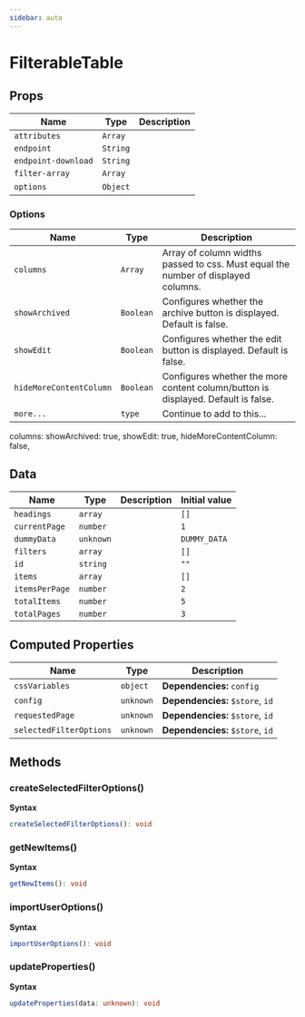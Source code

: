 ```yaml
---
sidebar: auto
---
```


# FilterableTable

## Props

| Name                | Type     | Description |
| ------------------- | -------- | ----------- |
| `attributes`        | `Array`  |             |
| `endpoint`          | `String` |             |
| `endpoint-download` | `String` |             |
| `filter-array`      | `Array`  |             |
| `options`           | `Object` | &nbsp;      |

### Options

| Name                    | Type      | Description |
| ----------------------- | --------- | ----------- |
| `columns`               | `Array`   | Array of column widths passed to css. Must equal the number of displayed columns. |
| `showArchived`          | `Boolean` | Configures whether the archive button is displayed. Default is false. |
| `showEdit`              | `Boolean` | Configures whether the edit button is displayed. Default is false. |
| `hideMoreContentColumn` | `Boolean` | Configures whether the more content column/button is displayed. Default is false. |
| `more...`               | `type`    | Continue to add to this...     |

columns: 
showArchived: true,
showEdit: true,
hideMoreContentColumn: false,

## Data

| Name            | Type      | Description | Initial value |
| --------------- | --------- | ----------- | ------------- |
| `headings`      | `array`   |             | `[]`          |
| `currentPage`   | `number`  |             | `1`           |
| `dummyData`     | `unknown` |             | `DUMMY_DATA`  |
| `filters`       | `array`   |             | `[]`          |
| `id`            | `string`  |             | `""`          |
| `items`         | `array`   |             | `[]`          |
| `itemsPerPage`  | `number`  |             | `2`           |
| `totalItems`    | `number`  |             | `5`           |
| `totalPages`    | `number`  |             | `3`           |

## Computed Properties

| Name                    | Type      | Description                      |
| ----------------------- | --------- | -------------------------------- |
| `cssVariables`          | `object`  | **Dependencies:** `config`       |
| `config`                | `unknown` | **Dependencies:** `$store`, `id` |
| `requestedPage`         | `unknown` | **Dependencies:** `$store`, `id` |
| `selectedFilterOptions` | `unknown` | **Dependencies:** `$store`, `id` |

## Methods

### createSelectedFilterOptions()

**Syntax**

```typescript
createSelectedFilterOptions(): void
```

### getNewItems()

**Syntax**

```typescript
getNewItems(): void
```

### importUserOptions()

**Syntax**

```typescript
importUserOptions(): void
```

### updateProperties()

**Syntax**

```typescript
updateProperties(data: unknown): void
